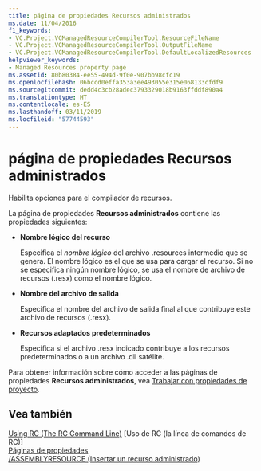 ```yaml
---
title: página de propiedades Recursos administrados
ms.date: 11/04/2016
f1_keywords:
- VC.Project.VCManagedResourceCompilerTool.ResourceFileName
- VC.Project.VCManagedResourceCompilerTool.OutputFileName
- VC.Project.VCManagedResourceCompilerTool.DefaultLocalizedResources
helpviewer_keywords:
- Managed Resources property page
ms.assetid: 80b80384-ee55-494d-9f0e-907bb98cfc19
ms.openlocfilehash: 06bccd0effa353a3ee493055e315e068133cfdf9
ms.sourcegitcommit: dedd4c3cb28adec3793329018b9163ffddf890a4
ms.translationtype: HT
ms.contentlocale: es-ES
ms.lasthandoff: 03/11/2019
ms.locfileid: "57744593"
---
```

# <a name="managed-resources-property-page"></a>página de propiedades Recursos administrados

Habilita opciones para el compilador de recursos.

La página de propiedades **Recursos administrados** contiene las propiedades siguientes:

- **Nombre lógico del recurso**

   Especifica el *nombre lógico* del archivo .resources intermedio que se genera. El nombre lógico es el que se usa para cargar el recurso. Si no se especifica ningún nombre lógico, se usa el nombre de archivo de recursos (.resx) como el nombre lógico.

- **Nombre del archivo de salida**

   Especifica el nombre del archivo de salida final al que contribuye este archivo de recursos (.resx).

- **Recursos adaptados predeterminados**

   Especifica si el archivo .resx indicado contribuye a los recursos predeterminados o a un archivo .dll satélite.

Para obtener información sobre cómo acceder a las páginas de propiedades **Recursos administrados**, vea [Trabajar con propiedades de proyecto](../ide/working-with-project-properties.md).

## <a name="see-also"></a>Vea también

[Using RC (The RC Command Line)](/windows/desktop/menurc/using-rc-the-rc-command-line-) [Uso de RC (la línea de comandos de RC)]<br>
[Páginas de propiedades](../ide/property-pages-visual-cpp.md)<br>
[/ASSEMBLYRESOURCE (Insertar un recurso administrado)](../build/reference/assemblyresource-embed-a-managed-resource.md)
